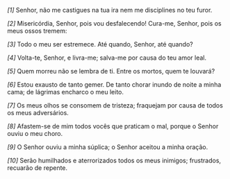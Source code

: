 *[1]* Senhor, não me castigues na tua ira nem me disciplines no teu furor.

*[2]* Misericórdia, Senhor, pois vou desfalecendo! Cura-me, Senhor, pois os meus ossos tremem:

*[3]* Todo o meu ser estremece. Até quando, Senhor, até quando?

*[4]* Volta-te, Senhor, e livra-me; salva-me por causa do teu amor leal.

*[5]* Quem morreu não se lembra de ti. Entre os mortos, quem te louvará?

*[6]* Estou exausto de tanto gemer. De tanto chorar inundo de noite a minha cama; de lágrimas encharco o meu leito.

*[7]* Os meus olhos se consomem de tristeza; fraquejam por causa de todos os meus adversários.

*[8]* Afastem-se de mim todos vocês que praticam o mal, porque o Senhor ouviu o meu choro.

*[9]* O Senhor ouviu a minha súplica; o Senhor aceitou a minha oração.

*[10]* Serão humilhados e aterrorizados todos os meus inimigos; frustrados, recuarão de repente.

